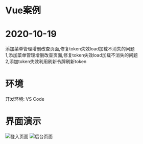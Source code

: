 # Vue案例

# 2020-10-19
添加菜单管理增删改查页面,修复token失效load加载不消失的问题  
1,添加菜单管理增删改查页面,修复token失效load加载不消失的问题    
2,添加token失效利用刷新令牌刷新token  
# 环境
开发环境: VS Code  

# 界面演示
![登入页面](login.png)
![后台页面](system.png)
